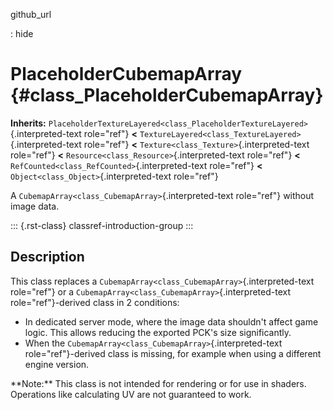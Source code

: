 github_url

:   hide

# PlaceholderCubemapArray {#class_PlaceholderCubemapArray}

**Inherits:**
`PlaceholderTextureLayered<class_PlaceholderTextureLayered>`{.interpreted-text
role="ref"} **\<**
`TextureLayered<class_TextureLayered>`{.interpreted-text role="ref"}
**\<** `Texture<class_Texture>`{.interpreted-text role="ref"} **\<**
`Resource<class_Resource>`{.interpreted-text role="ref"} **\<**
`RefCounted<class_RefCounted>`{.interpreted-text role="ref"} **\<**
`Object<class_Object>`{.interpreted-text role="ref"}

A `CubemapArray<class_CubemapArray>`{.interpreted-text role="ref"}
without image data.

::: {.rst-class}
classref-introduction-group
:::

## Description

This class replaces a
`CubemapArray<class_CubemapArray>`{.interpreted-text role="ref"} or a
`CubemapArray<class_CubemapArray>`{.interpreted-text role="ref"}-derived
class in 2 conditions:

- In dedicated server mode, where the image data shouldn\'t affect game
  logic. This allows reducing the exported PCK\'s size significantly.
- When the `CubemapArray<class_CubemapArray>`{.interpreted-text
  role="ref"}-derived class is missing, for example when using a
  different engine version.

\*\*Note:\*\* This class is not intended for rendering or for use in
shaders. Operations like calculating UV are not guaranteed to work.
